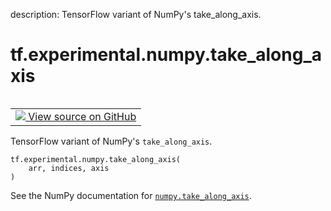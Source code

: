 description: TensorFlow variant of NumPy's take_along_axis.

<div itemscope itemtype="http://developers.google.com/ReferenceObject">
<meta itemprop="name" content="tf.experimental.numpy.take_along_axis" />
<meta itemprop="path" content="Stable" />
</div>

# tf.experimental.numpy.take_along_axis

<!-- Insert buttons and diff -->

<table class="tfo-notebook-buttons tfo-api nocontent" align="left">
<td>
  <a target="_blank" href="https://github.com/tensorflow/tensorflow/blob/r2.4/tensorflow/python/ops/numpy_ops/np_array_ops.py#L1442-L1498">
    <img src="https://www.tensorflow.org/images/GitHub-Mark-32px.png" />
    View source on GitHub
  </a>
</td>
</table>



TensorFlow variant of NumPy's `take_along_axis`.

<pre class="devsite-click-to-copy prettyprint lang-py tfo-signature-link">
<code>tf.experimental.numpy.take_along_axis(
    arr, indices, axis
)
</code></pre>



<!-- Placeholder for "Used in" -->

See the NumPy documentation for [`numpy.take_along_axis`](https://numpy.org/doc/1.16/reference/generated/numpy.take_along_axis.html).